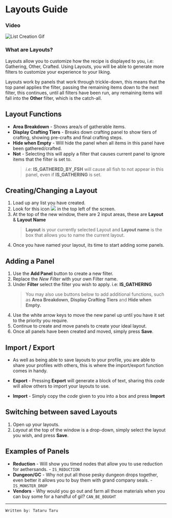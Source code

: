 # Layouts Guide

### Video
![List Creation Gif](https://i.imgur.com/Mio1YJ7.gif)

### What are Layouts?

Layouts allow you to customize how the recipe is displayed to you, i.e: Gathering, Other, Crafted. Using Layouts, you will be able to generate more filters to customize your experience to your liking.

Layouts work by panels that work through trickle-down, this means that the top panel applies the filter, passing the remaining items down to the next filter, this continues, until all filters have been run, any remaining items will fall into the **Other** filter, which is the catch-all.

## Layout Functions
* **Area Breakdown** - Shows area/s of gatherable items.
* **Display Crafting Tiers** - Breaks down crafting panel to show tiers of crafting, showing pre-crafts and final crafting steps.
* **Hide when Empty** - Will hide the panel when all items in this panel have been gathered/crafted.
* **Not** - Selecting this will apply a filter that causes current panel to ignore items that the filter is set to. 
  >*i.e*: **IS_GATHERED_BY_FSH** will cause all fish to not appear in this panel, even if **IS_GATHERING** is set. 


## Creating/Changing a Layout
1. Load up any list you have created.
2. Look for this icon ![](https://i.imgur.com/EbSR4u8.png) in the top left of the screen.
3. At the top of the new window, there are 2 input areas, these are **Layout** & **Layout Name**
   > **Layout** is your currently selected Layout and **Layout name** is the box that allows you to name the current layout.
4. Once you have named your layout, its time to start adding some panels.

## Adding a Panel
1. Use the **Add Panel** button to create a new filter.
2. Replace the *New Filter* with your own Filter name.
3. Under **Filter** select the filter you wish to apply. i.e:  **IS_GATHERING**
   > You may also use buttons below to add additional functions, such as **Area Breakdown**, **Display Crafting Tiers** and **Hide when Empty.**
4. Use the white arrow keys to move the new panel up until you have it set to the priority you require.
5. Continue to create and move panels to create your ideal layout.
6. Once all panels have been created and moved, simply press **Save**.

## Import / Export
* As well as being able to save layouts to your profile, you are able to share your profiles with others, this is where the import/export function comes in handy.

* **Export** - Pressing **Export** will generate a block of text, sharing this *code* will allow others to import your layouts to use.
* **Import** - Simply copy the *code* given to you into a box and press **Import**

## Switching between saved Layouts

1. Open up your layouts.
2. *Layout* at the top of the window is a drop-down, simply select the layout you wish, and press **Save**.

## Examples of Panels

* **Reduction** - Will show you timed nodes that allow you to use reduction for aethersands. - `IS_REDUCTION`
* **Dungeon/GC** - Why not put all those pesky dungeon drops together, even better it allows you to buy them with grand company seals. - `IS_MONSTER_DROP`
* **Vendors** - Why would you go out and farm all those materials when you can buy some for a handful of gil? `CAN_BE_BOUGHT`

---
`Written by: Tataru Taru`
